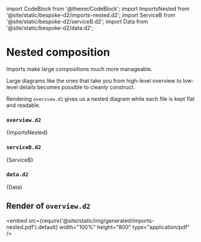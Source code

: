 import CodeBlock from '@theme/CodeBlock';
import ImportsNested from '@site/static/bespoke-d2/imports-nested.d2';
import ServiceB from '@site/static/bespoke-d2/serviceB.d2';
import Data from '@site/static/bespoke-d2/data.d2';

# Nested composition

Imports make large compositions much more manageable.

Large diagrams like the ones that take you from high-level overview to low-level details
becomes possible to cleanly construct.

Rendering `overview.d2` gives us a nested diagram while each file is kept flat and
readable.

### `overview.d2`
<CodeBlock className="language-d2-incomplete">
    {ImportsNested}
</CodeBlock>

### `serviceB.d2`
<CodeBlock className="language-d2-incomplete">
    {ServiceB}
</CodeBlock>

### `data.d2`
<CodeBlock className="language-d2-incomplete">
    {Data}
</CodeBlock>

## Render of `overview.d2`

<embed src={require('@site/static/img/generated/imports-nested.pdf').default} width="100%" height="800"
 type="application/pdf" />
